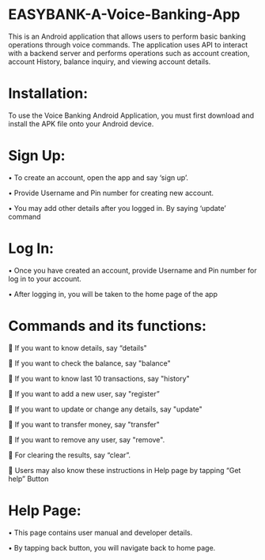 # EASYBANK-A-Voice-Banking-App
This is an Android application that allows users to perform basic banking operations through voice commands. The application uses API to interact with a backend server and performs operations such as account creation, account History, balance inquiry, and viewing account details.

# Installation:

To use the Voice Banking Android Application, you must first download and install the APK file onto your Android device. 

# Sign Up:

•	To create an account, open the app and say ‘sign up’.

•	Provide Username and Pin number for creating new account.

•	You may add other details after you logged in. By saying ‘update’ command

# Log In:

•	Once you have created an account, provide Username and Pin number for log in to your account.

•	After logging in, you will be taken to the home page of the app

# Commands and its functions:

	If you want to know details, say “details"

	If you want to check the balance, say "balance"

	If you want to know last 10 transactions, say "history"

	If you want to add a new user, say "register” 

	If you want to update or change any details, say "update"

	If you want to transfer money, say "transfer"

	If you want to remove any user, say "remove".

	For clearing the results, say “clear”.

	Users may also know these instructions in Help page by tapping “Get help” Button


# Help Page:

•	This page contains user manual and developer details.

•	By tapping back button, you will navigate back to home page. 
